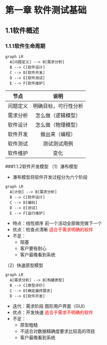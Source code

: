 # 第一章 软件测试基础
## 1.1软件概述
### 1.1.1软件生命周期

```mermaid
graph LR 
  A[问题定义] --> B[需求分析]
  B --> C[软件设计]
  C --> D[软件开发]
  D --> E[软件测试]
  E --> F[软件维护]
```
| 节点   | 说明           |
| :------: | :--------------: |
| 问题定义 | 明确目标，可行性分析 |
| 需求分析 | 怎么做（逻辑模型）|
| 软件设计 | 怎么做（物理模型） |
| 软件开发 | 做出来（编程）|
| 软件测试 | 测试测试用例 |
| 软件维护 | 变化 |

###1.1.2软件开发模型
（1）瀑布模型
- 瀑布模型将软件开发过程分为六个阶段
```mermaid
graph LR 
  A[计划] --> B[需求分析]
  B --> C[软件设计]
  C --> D[编码]
  D --> E[测试]
  E --> F[运行维护]
```
- 特点：线性顺序 前一个活动全部做完做下一个
- 优点：检查点清晰 <span style="color: red;">适合于需求明确的软件</span>
- 不足：
    - 阻塞
    - 客户要有耐心
    - 客户最晚看到系统

（2）快速原型模型
```mermaid
graph LR 
  A[需求分析] --> B[构建原型]
  B --> C[原型评价]
  C --> D[确定最终需求]
  D --> E[软件开发]
```
- 迭代：需求阶段 图形用户界面（GUI）
- 优点：开发快速 <span style="color: red;">适合于需求不明确的软件</span>
- 不足：
    - 原型粗糙
    - 不适合对数据精确度要求比较高的项目
    - 客户最晚看到系统
